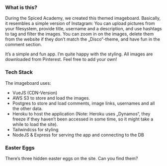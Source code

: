 ### What is this?

During the Spiced Academy, we created this themed imageboard. 
Basically, it resembles a simple version of Instagram: You can upload pictures from your filesystem, provide title, username and a description, and use hashtags to tag and filter the images.
You can zoom in on the images, delete them from the website if they don’t match the „Disco“-theme, and have fun in the comment section.

It’s a simple and fun app. I’m quite happy with the styling. All images are downloaded from Pinterest. Feel free to add your own!

### Tech Stack

The imageboard uses:
- VueJS (CDN-Version)
- AWS S3 to store and load the images.
- Postgres to store and load comments, image links, usernames and all the other data.
- Heroku to host the application (Note: Heroku uses „Dynamos“, they freeze if they haven’t been accessed in some time, so it might take a while to load the site).
- Tailwindcss for styling
- NodeJS & Express for serving the app and connecting to the DB

### Easter Eggs

There’s three hidden easter eggs on the site. Can you find them?
